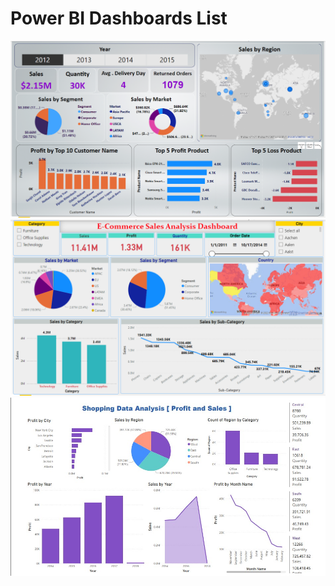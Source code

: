 # Power BI Dashboards List

<img src='Power Bi Dashboard.png' class="center">
<img src='E Commerce Data Analysis.png' class="center">
<img src='Shopping Data.jpg' class="center">


